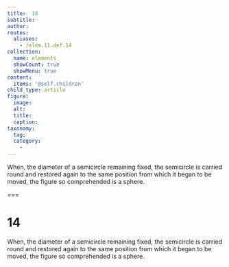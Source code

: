 ```yaml
---
title:  14
subtitle: 
author:
routes:
  aliases:
    - /elem.11.def.14
collection:
  name: elements
  showCount: true
  showMenu: true
content:
  items: '@self.children'
child_type: article
figure:
  image:
  alt:
  title:
  caption:
taxonomy:
  tag:
  category:
    - 
---
```


<p>When, the diameter of a semicircle remaining fixed, the semicircle is carried round and restored again to the same position from which it began to be moved, the figure so comprehended is a <hi rend="bold">sphere.</hi></p>

===

<h1>14</h1>
<p>When, the diameter of a semicircle remaining fixed, the semicircle is carried round and restored again to the same position from which it began to be moved, the figure so comprehended is a <span class="bold">sphere.</span></p>
